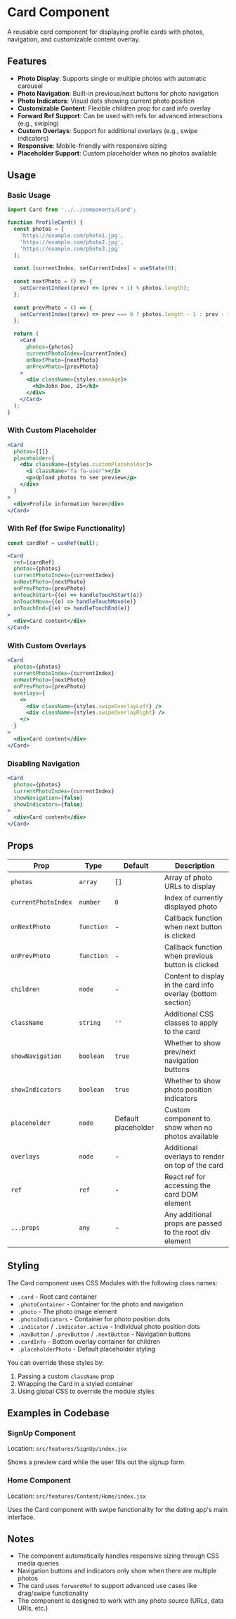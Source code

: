 # Card Component

A reusable card component for displaying profile cards with photos, navigation, and customizable content overlay.

## Features

- **Photo Display**: Supports single or multiple photos with automatic carousel
- **Photo Navigation**: Built-in previous/next buttons for photo navigation
- **Photo Indicators**: Visual dots showing current photo position
- **Customizable Content**: Flexible children prop for card info overlay
- **Forward Ref Support**: Can be used with refs for advanced interactions (e.g., swiping)
- **Custom Overlays**: Support for additional overlays (e.g., swipe indicators)
- **Responsive**: Mobile-friendly with responsive sizing
- **Placeholder Support**: Custom placeholder when no photos available

## Usage

### Basic Usage

```jsx
import Card from '../../components/Card';

function ProfileCard() {
  const photos = [
    'https://example.com/photo1.jpg',
    'https://example.com/photo2.jpg',
    'https://example.com/photo3.jpg'
  ];
  
  const [currentIndex, setCurrentIndex] = useState(0);
  
  const nextPhoto = () => {
    setCurrentIndex((prev) => (prev + 1) % photos.length);
  };
  
  const prevPhoto = () => {
    setCurrentIndex((prev) => prev === 0 ? photos.length - 1 : prev - 1);
  };
  
  return (
    <Card
      photos={photos}
      currentPhotoIndex={currentIndex}
      onNextPhoto={nextPhoto}
      onPrevPhoto={prevPhoto}
    >
      <div className={styles.nameAge}>
        <h3>John Doe, 25</h3>
      </div>
    </Card>
  );
}
```

### With Custom Placeholder

```jsx
<Card
  photos={[]}
  placeholder={
    <div className={styles.customPlaceholder}>
      <i className="fa fa-user"></i>
      <p>Upload photos to see preview</p>
    </div>
  }
>
  <div>Profile information here</div>
</Card>
```

### With Ref (for Swipe Functionality)

```jsx
const cardRef = useRef(null);

<Card
  ref={cardRef}
  photos={photos}
  currentPhotoIndex={currentIndex}
  onNextPhoto={nextPhoto}
  onPrevPhoto={prevPhoto}
  onTouchStart={(e) => handleTouchStart(e)}
  onTouchMove={(e) => handleTouchMove(e)}
  onTouchEnd={(e) => handleTouchEnd(e)}
>
  <div>Card content</div>
</Card>
```

### With Custom Overlays

```jsx
<Card
  photos={photos}
  currentPhotoIndex={currentIndex}
  onNextPhoto={nextPhoto}
  onPrevPhoto={prevPhoto}
  overlays={
    <>
      <div className={styles.swipeOverlayLeft} />
      <div className={styles.swipeOverlayRight} />
    </>
  }
>
  <div>Card content</div>
</Card>
```

### Disabling Navigation

```jsx
<Card
  photos={photos}
  currentPhotoIndex={currentIndex}
  showNavigation={false}
  showIndicators={false}
>
  <div>Card content</div>
</Card>
```

## Props

| Prop | Type | Default | Description |
|------|------|---------|-------------|
| `photos` | `array` | `[]` | Array of photo URLs to display |
| `currentPhotoIndex` | `number` | `0` | Index of currently displayed photo |
| `onNextPhoto` | `function` | - | Callback function when next button is clicked |
| `onPrevPhoto` | `function` | - | Callback function when previous button is clicked |
| `children` | `node` | - | Content to display in the card info overlay (bottom section) |
| `className` | `string` | `''` | Additional CSS classes to apply to the card |
| `showNavigation` | `boolean` | `true` | Whether to show prev/next navigation buttons |
| `showIndicators` | `boolean` | `true` | Whether to show photo position indicators |
| `placeholder` | `node` | Default placeholder | Custom component to show when no photos available |
| `overlays` | `node` | - | Additional overlays to render on top of the card |
| `ref` | `ref` | - | React ref for accessing the card DOM element |
| `...props` | `any` | - | Any additional props are passed to the root div element |

## Styling

The Card component uses CSS Modules with the following class names:

- `.card` - Root card container
- `.photoContainer` - Container for the photo and navigation
- `.photo` - The photo image element
- `.photoIndicators` - Container for photo position dots
- `.indicator` / `.indicator.active` - Individual photo position dots
- `.navButton` / `.prevButton` / `.nextButton` - Navigation buttons
- `.cardInfo` - Bottom overlay container for children
- `.placeholderPhoto` - Default placeholder styling

You can override these styles by:
1. Passing a custom `className` prop
2. Wrapping the Card in a styled container
3. Using global CSS to override the module styles

## Examples in Codebase

### SignUp Component
Location: `src/features/SignUp/index.jsx`

Shows a preview card while the user fills out the signup form.

### Home Component
Location: `src/features/Content/Home/index.jsx`

Uses the Card component with swipe functionality for the dating app's main interface.

## Notes

- The component automatically handles responsive sizing through CSS media queries
- Navigation buttons and indicators only show when there are multiple photos
- The card uses `forwardRef` to support advanced use cases like drag/swipe functionality
- The component is designed to work with any photo source (URLs, data URIs, etc.)

